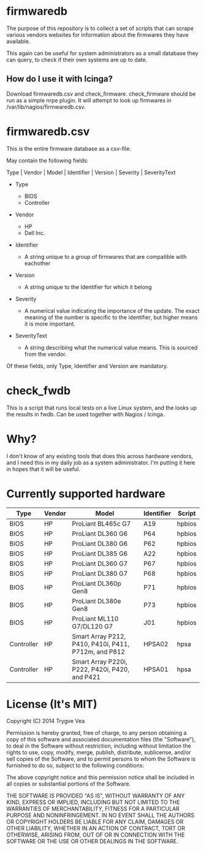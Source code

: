 # firmwaredb

The purpose of this repository is to collect a set of scripts that can scrape
various vendors websites for information about the firmwares they have 
available.

This again can be useful for system administrators as a small database they 
can query, to check if their own systems are up to date.

## How do I use it with Icinga?

Download firmwaredb.csv and check_firmware.  check_firmware should be run as a simple
nrpe plugin.  It will attempt to look up firmwares in /var/lib/nagios/firmwaredb.csv.

# firmwaredb.csv

This is the entire firmware database as a csv-file.

May contain the following fields:

Type | Vendor | Model | Identifier | Version | Severity | SeverityText

* Type
	* BIOS
	* Controller

* Vendor
	* HP
	* Dell Inc.

* Identifier
	* A string unique to a group of firmwares that are compatible with eachother

* Version
	* A string unique to the Identifier for which it belong

* Severity
	* A numerical value indicating the importance of the update.  The exact 
	  meaning of the number is specific to the identifier, but higher means it
	  is more important.

* SeverityText
	* A string describing what the numerical value means.  This is sourced from
	  the vendor.


Of these fields, only Type, Identifier and Version are mandatory.


# check_fwdb

This is a script that runs local tests on a live Linux system, and the looks 
up the results in fwdb.  Can be used together with Nagios / Icinga.

# Why?

I don't know of any existing tools that does this across hardware vendors, and
I need this in my daily job as a system administrator.  I'm putting it here in
hopes that it will be useful.

# Currently supported hardware

Type       | Vendor | Model                                                | Identifier | Script
---------- | ------ | ---------------------------------------------------- | ---------- | ------
BIOS       | HP     | ProLiant BL465c G7                                   | A19        | hpbios
BIOS       | HP     | ProLiant DL360 G6                                    | P64        | hpbios
BIOS       | HP     | ProLiant DL380 G6                                    | P62        | hpbios
BIOS       | HP     | ProLiant DL385 G6                                    | A22        | hpbios
BIOS       | HP     | ProLiant DL360 G7                                    | P67        | hpbios
BIOS       | HP     | ProLiant DL380 G7                                    | P68        | hpbios
BIOS       | HP     | ProLiant DL360p Gen8                                 | P71        | hpbios
BIOS       | HP     | ProLiant DL380e Gen8                                 | P73        | hpbios
BIOS       | HP     | ProLiant ML110 G7/DL120 G7                           | J01        | hpbios
Controller | HP     | Smart Array P212, P410, P410i, P411, P712m, and P812 | HPSA02     | hpsa
Controller | HP     | Smart Array P220i, P222, P420i, P420, and P421       | HPSA01     | hpsa

# License (It's MIT)

Copyright (C) 2014 Trygve Vea

Permission is hereby granted, free of charge, to any person obtaining a copy 
of this software and associated documentation files (the "Software"), to deal 
in the Software without restriction, including without limitation the rights 
to use, copy, modify, merge, publish, distribute, sublicense, and/or sell 
copies of the Software, and to permit persons to whom the Software is 
furnished to do so, subject to the following conditions:

The above copyright notice and this permission notice shall be included in all 
copies or substantial portions of the Software.

THE SOFTWARE IS PROVIDED "AS IS", WITHOUT WARRANTY OF ANY KIND, EXPRESS OR 
IMPLIED, INCLUDING BUT NOT LIMITED TO THE WARRANTIES OF MERCHANTABILITY, 
FITNESS FOR A PARTICULAR PURPOSE AND NONINFRINGEMENT. IN NO EVENT SHALL THE 
AUTHORS OR COPYRIGHT HOLDERS BE LIABLE FOR ANY CLAIM, DAMAGES OR OTHER 
LIABILITY, WHETHER IN AN ACTION OF CONTRACT, TORT OR OTHERWISE, ARISING FROM, 
OUT OF OR IN CONNECTION WITH THE SOFTWARE OR THE USE OR OTHER DEALINGS IN THE 
SOFTWARE.
